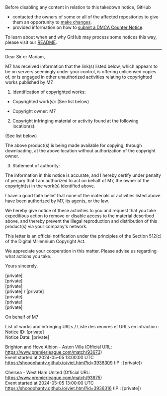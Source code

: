 Before disabling any content in relation to this takedown notice, GitHub
- contacted the owners of some or all of the affected repositories to give them an opportunity to [make changes](https://docs.github.com/en/github/site-policy/dmca-takedown-policy#a-how-does-this-actually-work).
- provided information on how to [submit a DMCA Counter Notice](https://docs.github.com/en/articles/guide-to-submitting-a-dmca-counter-notice).

To learn about when and why GitHub may process some notices this way, please visit our [README](https://github.com/github/dmca/blob/master/README.md#anatomy-of-a-takedown-notice).

---

Dear Sir or Madam,

M7 has received information that the link(s) listed below, which appears to be on servers seemingly under your control, is offering unlicensed copies of, or is engaged in other unauthorized activities relating to copyrighted works published by M7.

1. Identification of copyrighted works:

- Copyrighted work(s): (See list below)

- Copyright owner: M7

2. Copyright infringing material or activity found at the following location(s):

(See list below)

The above product(s) is being made available for copying, through downloading, at the above location without authorization of the copyright owner.

3. Statement of authority:

The information in this notice is accurate, and I hereby certify under penalty of perjury that I am authorized to act on behalf of M7, the owner of the copyright(s) in the work(s) identified above.

I have a good faith belief that none of the materials or activities listed above have been authorized by M7, its agents, or the law.

We hereby give notice of these activities to you and request that you take expeditious action to remove or disable access to the material described above, and thereby prevent the illegal reproduction and distribution of this product(s) via your company's network.

This letter is an official notification under the principles of the Section 512(c) of the Digital Millennium Copyright Act.

We appreciate your cooperation in this matter. Please advise us regarding what actions you take.

Yours sincerely,

[private]  
[private]  
[private]  
[private] / [private]  
[private]  
[private]  
[private]  

On behalf of M7

List of works and infringing URLs / Liste des œuvres et URLs en infraction :  
Notice ID: [private]  
Notice Date: [private]  

Brighton and Hove Albion - Aston Villa (Official URL: https://www.premierleague.com/match/93673)  
Event started at 2024-05-05 13:00:00 UTC  
https://shoooohantv.github.io/viet.html?id=3936309 (IP : [private])

Chelsea - West Ham United (Official URL: https://www.premierleague.com/match/93675)  
Event started at 2024-05-05 13:00:00 UTC  
https://shoooohantv.github.io/viet.html?id=3936316 (IP : [private])
